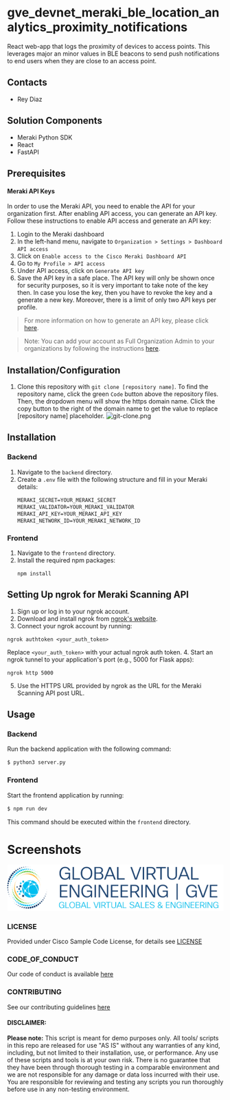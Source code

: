 # gve_devnet_meraki_ble_location_analytics_proximity_notifications
React web-app that logs the proximity of devices to access points. This leverages major an minor values in BLE beacons to send push notifications to end users when they are close to an access point. 


## Contacts
* Rey Diaz

## Solution Components
* Meraki Python SDK
*  React
*  FastAPI


## Prerequisites
#### Meraki API Keys
In order to use the Meraki API, you need to enable the API for your organization first. After enabling API access, you can generate an API key. Follow these instructions to enable API access and generate an API key:
1. Login to the Meraki dashboard
2. In the left-hand menu, navigate to `Organization > Settings > Dashboard API access`
3. Click on `Enable access to the Cisco Meraki Dashboard API`
4. Go to `My Profile > API access`
5. Under API access, click on `Generate API key`
6. Save the API key in a safe place. The API key will only be shown once for security purposes, so it is very important to take note of the key then. In case you lose the key, then you have to revoke the key and a generate a new key. Moreover, there is a limit of only two API keys per profile.

> For more information on how to generate an API key, please click [here](https://developer.cisco.com/meraki/api-v1/#!authorization/authorization). 

> Note: You can add your account as Full Organization Admin to your organizations by following the instructions [here](https://documentation.meraki.com/General_Administration/Managing_Dashboard_Access/Managing_Dashboard_Administrators_and_Permissions).


## Installation/Configuration
 1. Clone this repository with `git clone [repository name]`. To find the repository name, click the green `Code` button above the repository files. Then, the dropdown menu will show the https domain name. Click the copy button to the right of the domain name to get the value to replace [repository name] placeholder.
 ![git-clone.png](git-clone.png)



## Installation

### Backend

1. Navigate to the `backend` directory.
2. Create a `.env` file with the following structure and fill in your Meraki details:
    ```
    MERAKI_SECRET=YOUR_MERAKI_SECRET
    MERAKI_VALIDATOR=YOUR_MERAKI_VALIDATOR
    MERAKI_API_KEY=YOUR_MERAKI_API_KEY
    MERAKI_NETWORK_ID=YOUR_MERAKI_NETWORK_ID
    ```

### Frontend

1. Navigate to the `frontend` directory.
2. Install the required npm packages:
    ```
    npm install
    ```

## Setting Up ngrok for Meraki Scanning API

1. Sign up or log in to your ngrok account.
2. Download and install ngrok from [ngrok's website](https://ngrok.com/download).
3. Connect your ngrok account by running: 
 ```
 ngrok authtoken <your_auth_token>
 ```
 Replace `<your_auth_token>` with your actual ngrok auth token.
4. Start an ngrok tunnel to your application's port (e.g., 5000 for Flask apps):
 ```
 ngrok http 5000
 ```
5. Use the HTTPS URL provided by ngrok as the URL for the Meraki Scanning API post URL.


## Usage

### Backend

Run the backend application with the following command:

```bash
$ python3 server.py
```

### Frontend

Start the frontend application by running:

```bash
$ npm run dev
```

This command should be executed within the `frontend` directory.


# Screenshots

![/IMAGES/0image.png](/IMAGES/0image.png)

### LICENSE

Provided under Cisco Sample Code License, for details see [LICENSE](LICENSE.md)

### CODE_OF_CONDUCT

Our code of conduct is available [here](CODE_OF_CONDUCT.md)

### CONTRIBUTING

See our contributing guidelines [here](CONTRIBUTING.md)

#### DISCLAIMER:
<b>Please note:</b> This script is meant for demo purposes only. All tools/ scripts in this repo are released for use "AS IS" without any warranties of any kind, including, but not limited to their installation, use, or performance. Any use of these scripts and tools is at your own risk. There is no guarantee that they have been through thorough testing in a comparable environment and we are not responsible for any damage or data loss incurred with their use.
You are responsible for reviewing and testing any scripts you run thoroughly before use in any non-testing environment.
